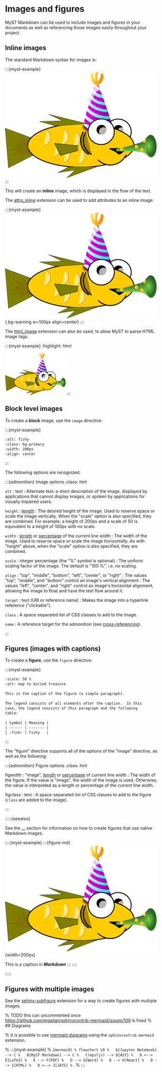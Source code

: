 # Images and figures

MyST Markdown can be used to include images and figures in your documents as well as referencing those images easily throughout your project.

## Inline images

The standard Markdown syntax for images is:

:::{myst-example}
![fishy](img/fun-fish.png)
:::

This will create an **inline** image, which is displayed in the flow of the text.

The [attrs_inline](syntax/attributes/inline) extension can be used to add attributes to an inline image:

:::{myst-example}
![fishy](img/fun-fish.png){.bg-warning w=100px align=center}
:::

The [html_image](syntax/images/html) extension can also be used, to allow MyST to parse HTML image tags:

:::{myst-example}
:highlight: html

<img src="img/fun-fish.png" alt="fishy" width="200px" class="bg-primary">
:::

## Block level images

To create a **block** image, use the `image` directive:

:::{myst-example}
```{image} img/fun-fish.png
:alt: fishy
:class: bg-primary
:width: 200px
:align: center
```
:::

The following options are recognized:

:::{admonition} Image options
:class: hint

``alt`` : text
: Alternate text: a short description of the image, displayed by
  applications that cannot display images, or spoken by applications
  for visually impaired users.

``height`` : [length](units/length)
: The desired height of the image.
  Used to reserve space or scale the image vertically.
  When the "scale" option is also specified, they are combined.
  For example, a height of 200px and a scale of 50 is equivalent to a height of 100px with no scale.

``width`` : [length](units/length) or [percentage](units/percentage) of the current line width
: The width of the image.
  Used to reserve space or scale the image horizontally.  As with "height"
  above, when the "scale" option is also specified, they are combined.

``scale`` : integer percentage (the "%" symbol is optional)
: The uniform scaling factor of the image.  The default is "100 %", i.e.
  no scaling.

``align`` : "top", "middle", "bottom", "left", "center", or "right"
: The values "top", "middle", and "bottom" control an image's vertical alignment
: The values "left", "center", and "right" control an image's horizontal alignment,
  allowing the image to float and have the text flow around it.

``target`` : text (URI or reference name)
: Makes the image into a hyperlink reference ("clickable").

``class``
: A space-separated list of CSS classes to add to the image.

``name``
: A reference target for the admonition (see [cross-referencing](#syntax/referencing)).

:::

## Figures (images with captions)

To create a **figure**, use the `figure` directive:

:::{myst-example}
```{figure} img/fun-fish.png
:scale: 50 %
:alt: map to buried treasure

This is the caption of the figure (a simple paragraph).

The legend consists of all elements after the caption.  In this
case, the legend consists of this paragraph and the following
table:

| Symbol | Meaning |
| ------ | ------- |
| :fish: | fishy   |

```
:::

The "figure" directive supports all of the options of the "image" directive, as well as the following:

:::{admonition} Figure options
:class: hint

figwidth : "image", [length](units/length) or [percentage](units/percentage) of current line width
: The width of the figure.  If the value is "image", the width of the
  image is used.  Otherwise, the value is interpreted as a length or
  percentage of the current line width.

figclass : text
: A space-separated list of CSS classes to add to the figure (`class` are added to the image).

:::

:::::{seealso}

See the [...](#syntax/md-figures) section for information on how to create figures that use native Markdown images.

::::{myst-example}
:::{figure-md}
![fishy](img/fun-fish.png){width=200px}

This is a caption in __*Markdown*__
:::
::::

:::::

## Figures with multiple images

See the [sphinx-subfigure](https://sphinx-subfigure.readthedocs.io) extension for a way to create figures with multiple images.

% TODO this can uncommented once https://github.com/mgaitan/sphinxcontrib-mermaid/issues/109 is fixed
% ## Diagrams

% It is possible to use [mermaid diagrams](https://mermaid-js.github.io/mermaid) using the `sphinxcontrib.mermaid` extension.

% :::{myst-example}
% ```{mermaid}
% flowchart LR
%   A[Jupyter Notebook] --> C
%   B[MyST Markdown] --> C
%   C(mystjs) --> D{AST}
%   D <--> E[LaTeX]
%   E --> F[PDF]
%   D --> G[Word]
%   D --> H[React]
%   D --> I[HTML]
%   D <--> J[JATS]
% ```
% :::

